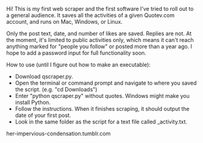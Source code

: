 Hi! This is my first web scraper and the first software I've tried to roll out to a general audience. It saves all the activities of a given Quotev.com account, and runs on Mac, Windows, or Linux.

Only the post text, date, and number of likes are saved. Replies are not. At the moment, it's limited to public activities only, which means it can't reach anything marked for "people you follow" or posted more than a year ago. I hope to add a password input for full functionality soon.

How to use (until I figure out how to make an executable):
 - Download qscraper.py.
 - Open the terminal or command prompt and navigate to where you saved the script. (e.g. "cd Downloads")
 - Enter "python qscraper.py" without quotes. Windows might make you install Python.
 - Follow the instructions. When it finishes scraping, it should output the date of your first post.
 - Look in the same folder as the script for a text file called <your URL>_activity.txt.

her-impervious-condensation.tumblr.com
